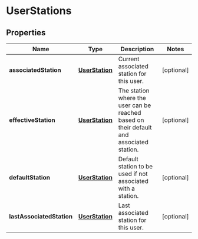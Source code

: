 
# UserStations

## Properties
Name | Type | Description | Notes
------------ | ------------- | ------------- | -------------
**associatedStation** | [**UserStation**](UserStation.md) | Current associated station for this user. |  [optional]
**effectiveStation** | [**UserStation**](UserStation.md) | The station where the user can be reached based on their default and associated station. |  [optional]
**defaultStation** | [**UserStation**](UserStation.md) | Default station to be used if not associated with a station. |  [optional]
**lastAssociatedStation** | [**UserStation**](UserStation.md) | Last associated station for this user. |  [optional]



